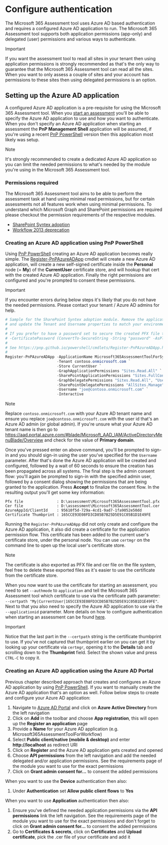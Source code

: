 # Configure authentication

The Microsoft 365 Assessment tool uses Azure AD based authentication and requires a configured Azure AD application to run. The Microsoft 365 Assessment tool supports both application permissions (app-only) and delegated (user) permissions and various ways to authenticate.

> [!Important]
> If you want the assessment tool to read all sites in your tenant then using application permissions is strongly recommended as that's the only way to guarantee that the Microsoft 365 Assessment tool can read all the sites. When you want to only assess a couple of sites and your account has permissions to these sites then using delegated permissions is an option.

## Setting up the Azure AD application

A configured Azure AD application is a pre-requisite for using the Microsoft 365 Assessment tool. When you [start an assessment](assess-start.md) you'll be able to specify the Azure AD application to use and how you want to authenticate. When you don't specify an Azure AD application when starting an assessment the **PnP Management Shell** application will be assumed, if you're using a recent [PnP PowerShell](https://pnp.github.io/powershell/) version then this application most likely was setup.

> [!Note]
> It's strongly recommended to create a dedicated Azure AD application so you can limit the needed permissions to what's needed by the module you're using in the Microsoft 365 Assessment tool.

### Permissions required

The Microsoft 365 Assessment tool aims to be able to perform the assessment task at hand using minimal read permissions, but for certain assessments not all features work when using minimal permissions. To understand which Microsoft Graph and SharePoint permissions are required please checkout the permission requirements of the respective modules.

- [SharePoint Syntex adoption](../sharepoint-syntex/requirements.md)
- [Workflow 2013 deprecation](../workflows/requirements.md)

### Creating an Azure AD application using PnP PowerShell

 Using [PnP PowerShell](https://pnp.github.io/powershell/) creating an Azure AD application becomes really simple. The [Register-PnPAzureADApp](https://pnp.github.io/powershell/cmdlets/Register-PnPAzureADApp.html) cmdlet will create a new Azure AD application, will create a new self-signed certificate inside the **Personal** node (= **My**) of the **CurrentUser** certificate store, and will hookup that cert with the created Azure AD application. Finally the right permissions are configured and you're prompted to consent these permissions.

> [!Important]
> If you encounter errors during below steps it's likely that you do not have the needed permissions. Please contact your tenant / Azure AD admins for help.

```PowerShell
# Sample for the SharePoint Syntex adoption module. Remove the application/delegated permissions depending on your needs
# and update the Tenant and Username properties to match your environment.
#
# If you prefer to have a password set to secure the created PFX file then add below parameter
# -CertificatePassword (ConvertTo-SecureString -String "password" -AsPlainText -Force)
#
# See https://pnp.github.io/powershell/cmdlets/Register-PnPAzureADApp.html for more options
#
Register-PnPAzureADApp -ApplicationName Microsoft365AssessmentToolForSyntex `
                       -Tenant contoso.onmicrosoft.com `
                       -Store CurrentUser `
                       -GraphApplicationPermissions "Sites.Read.All" `
                       -SharePointApplicationPermissions "Sites.FullControl.All" `
                       -GraphDelegatePermissions "Sites.Read.All", "User.Read" `
                       -SharePointDelegatePermissions "AllSites.Manage" `
                       -Username "joe@contoso.onmicrosoft.com" `
                       -Interactive
```

> [!Note]
> Replace `contoso.onmicrosoft.com` with your Azure AD tenant name and ensure you replace `joe@contoso.onmicrosoft.com` with the user id that's an Azure AD admin (or global admin). If you're unsure what your Azure AD tenant name is then go to https://aad.portal.azure.com/#blade/Microsoft_AAD_IAM/ActiveDirectoryMenuBlade/Overview and check for the value of **Primary domain**.

Once you've pressed enter on above command, you'll be prompted to sign-in and you should sign-in using the user you've specified for the `Username` parameter. After that's done the Azure AD application will be created and configured, followed by a wait of 60 seconds to ensure the creation has been propagated across all systems. The final step is the admin consent flow: you'll again be prompted to sign-in with the specified admin user, followed by a consent dialog showing the permissions that are being granted to the application. Press **Accept** to finalize the consent flow. In the resulting output you'll get some key information:

```text
Pfx file               : D:\assessment\Microsoft365AssessmentTool.pfx
Cer file               : D:\assessment\Microsoft365AssessmentTool.cer
AzureAppId/ClientId    : 95610f5d-729a-4cd1-9ad7-1fa9052e50dd
Certificate Thumbprint : 165CCE93E08FD3CD85B7B25D5E91C05B1D1E49FE
```

Running the `Register-PnPAzureADApp` did not only create and configure the Azure AD application, it also did create a certificate for the application permission flow. This certificate has been added to the current user's certificate store, under the personal node. You can use `certmgr` on the command line to open up the local user's certificate store.

> [!Note]
> The certificate is also exported as PFX file and cer file on the file system, feel free to delete these exported files as it's easier to use the certificate from the certificate store.

When you now want to use the certificate for starting an assessment, you need to set `--authmode` to `application` and tell the Microsoft 365 Assessment tool which certificate to use via the certificate path parameter: `--certpath "My|CurrentUser|165CCE93E08FD3CD85B7B25D5E91C05B1D1E49FE"`. Next to that you also need to specify the Azure AD application to use via the `--applicationid` parameter. More details on how to configure authentication when starting an assessment can be found [here](assess-start.md#authentication-configuration).

> [!Important]
> Notice that the last part in the `--certpath` string is the certificate thumbprint to use. If you've not captured that thumbprint earlier on you can get it by looking up your certificate via `certmgr`, opening it to the **Details** tab and scrolling down to the **Thumbprint** field. Select the shown value and press `CTRL-C` to copy it.

### Creating an Azure AD application using the Azure AD Portal

Previous chapter described approach that creates and configures an Azure AD application by using [PnP PowerShell](https://pnp.github.io/powershell/). If you want to manually create the Azure AD application that's an option as well. Follow below steps to create and configure your Azure AD application:

1. Navigate to [Azure AD Portal](https://aad.portal.azure.com/) and click on **Azure Active Directory** from the left navigation
2. Click on **Add** in the toolbar and choose **App registration**, this will open up the **Register an application** page
3. Provide a **Name** for your Azure AD application (e.g. Microsoft365AssessmentToolForWorkflow)
4. Select **Public client/native (mobile & desktop)** and enter **http://localhost** as redirect URI
5. Click on **Register** and the Azure AD application gets created and opened
6. Choose **API permissions** from the left navigation and add the needed delegated and/or application permissions. See the requirements page of the module you want to use for the exact permissions
7. Click on **Grant admin consent for...** to consent the added permissions

When you want to use the **Device** authentication then also:

1. Under **Authentication** set **Allow public client flows** to **Yes**

When you want to use **Application** authentication then also:

1. Ensure you've defined the needed application permissions via the **API permissions** link the left navigation. See the requirements page of the module you want to use for the exact permissions and don't forget to click on **Grant admin consent for...** to consent the added permissions
2. Go to **Certificates & secrets**, click on **Certificates** and **Upload certificate**, pick the .cer file of your certificate and add it

